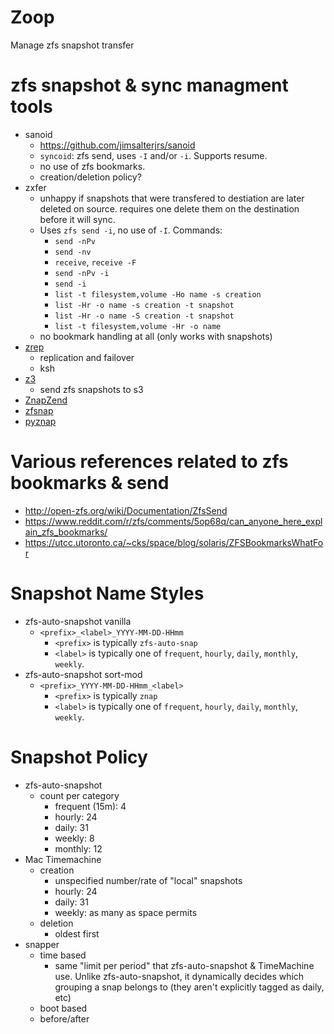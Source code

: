 # Zoop

Manage zfs snapshot transfer



# zfs snapshot & sync managment tools

 - sanoid
   - https://github.com/jimsalterjrs/sanoid
   - `syncoid`: zfs send, uses `-I` and/or `-i`. Supports resume.
   - no use of zfs bookmarks.
   - creation/deletion policy?
 - zxfer
   - unhappy if snapshots that were transfered to destiation are later deleted
    on source. requires one delete them on the destination before it will sync.
   - Uses `zfs send -i`, no use of `-I`. Commands:
     - `send -nPv`
     - `send -nv`
     - `receive`, `receive -F`
     - `send -nPv -i`
     - `send -i`
     - `list -t filesystem,volume -Ho name -s creation`
     - `list -Hr -o name -s creation -t snapshot`
     - `list -Hr -o name -S creation -t snapshot`
     - `list -t filesystem,volume -Hr -o name`
   - no bookmark handling at all (only works with snapshots)
 - [zrep](http://www.bolthole.com/solaris/zrep/)
   - replication and failover
   - ksh
 - [z3](https://github.com/presslabs/z3/)
   - send zfs snapshots to s3
 - [ZnapZend](https://www.znapzend.org/)
 - [zfsnap](https://www.zfsnap.org/)
 - [pyznap](https://github.com/yboetz/pyznap)

# Various references related to zfs bookmarks & send

 - http://open-zfs.org/wiki/Documentation/ZfsSend
 - https://www.reddit.com/r/zfs/comments/5op68q/can_anyone_here_explain_zfs_bookmarks/
 - https://utcc.utoronto.ca/~cks/space/blog/solaris/ZFSBookmarksWhatFor


# Snapshot Name Styles

 - zfs-auto-snapshot vanilla
   - `<prefix>_<label>_YYYY-MM-DD-HHmm`
     - `<prefix>` is typically `zfs-auto-snap`
     - `<label>` is typically one of `frequent`, `hourly`,
       `daily`, `monthly`, `weekly`.
 - zfs-auto-snapshot sort-mod
   - `<prefix>_YYYY-MM-DD-HHmm_<label>`
     - `<prefix>` is typically `znap`
     - `<label>` is typically one of `frequent`, `hourly`,
		  `daily`, `monthly`, `weekly`.

# Snapshot Policy

 - zfs-auto-snapshot
   - count per category
     - frequent (15m): 4
     - hourly: 24
     - daily: 31
     - weekly: 8
     - monthly: 12
 - Mac Timemachine
   - creation
     - unspecified number/rate of "local" snapshots
     - hourly: 24
     - daily: 31
     - weekly: as many as space permits
   - deletion
     - oldest first
 - snapper
   - time based
     - same "limit per period" that zfs-auto-snapshot & TimeMachine use. Unlike
       zfs-auto-snapshot, it dynamically decides which grouping a snap belongs
       to (they aren't explicitly tagged as daily, etc)
   - boot based
   - before/after
   
